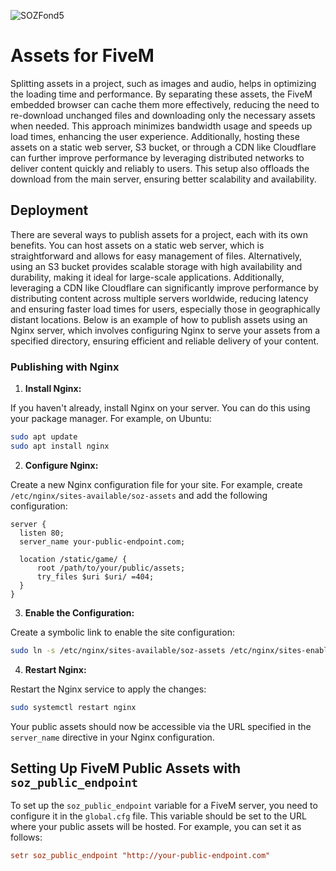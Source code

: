 ![SOZFond5](https://user-images.githubusercontent.com/104008465/206195637-86e4b31b-146c-44b5-b0e9-05b245faeb61.png)

# Assets for FiveM

Splitting assets in a project, such as images and audio, helps in optimizing the loading time and performance.
By separating these assets, the FiveM embedded browser can cache them more effectively, reducing the need to re-download unchanged files and downloading only the necessary assets when needed.
This approach minimizes bandwidth usage and speeds up load times, enhancing the user experience.
Additionally, hosting these assets on a static web server, S3 bucket, or through a CDN like Cloudflare can further improve performance by leveraging distributed networks to deliver content quickly and reliably to users.
This setup also offloads the download from the main server, ensuring better scalability and availability.

## Deployment

There are several ways to publish assets for a project, each with its own benefits.
You can host assets on a static web server, which is straightforward and allows for easy management of files.
Alternatively, using an S3 bucket provides scalable storage with high availability and durability, making it ideal for large-scale applications.
Additionally, leveraging a CDN like Cloudflare can significantly improve performance by distributing content across multiple servers worldwide, reducing latency and ensuring faster load times for users, especially those in geographically distant locations.
Below is an example of how to publish assets using an Nginx server, which involves configuring Nginx to serve your assets from a specified directory, ensuring efficient and reliable delivery of your content.

### Publishing with Nginx

1. **Install Nginx:**

If you haven't already, install Nginx on your server. You can do this using your package manager. For example, on Ubuntu:
```sh
sudo apt update
sudo apt install nginx
```

2. **Configure Nginx:**

Create a new Nginx configuration file for your site. For example, create `/etc/nginx/sites-available/soz-assets` and add the following configuration:
```nginx
server {
  listen 80;
  server_name your-public-endpoint.com;

  location /static/game/ {
      root /path/to/your/public/assets;
      try_files $uri $uri/ =404;
  }
}
```

3. **Enable the Configuration:**

Create a symbolic link to enable the site configuration:
```sh
sudo ln -s /etc/nginx/sites-available/soz-assets /etc/nginx/sites-enabled/
```

4. **Restart Nginx:**

Restart the Nginx service to apply the changes:
```sh
sudo systemctl restart nginx
```
Your public assets should now be accessible via the URL specified in the `server_name` directive in your Nginx configuration.

## Setting Up FiveM Public Assets with `soz_public_endpoint`

To set up the `soz_public_endpoint` variable for a FiveM server, you need to configure it in the `global.cfg` file.
This variable should be set to the URL where your public assets will be hosted. For example, you can set it as follows:

```ini
setr soz_public_endpoint "http://your-public-endpoint.com"
```
